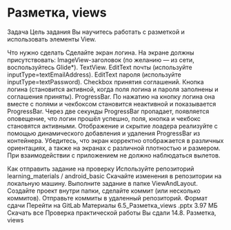 # Разметка, views

Задача
Цель задания
Вы научитесь работать с разметкой и использовать элементы View.



Что нужно сделать
Сделайте экран логина. На экране должны присутствовать:
ImageView-заголовок (по желанию — из сети, воспользуйтесь Glide*).
TextView.
EditText почты (используйте inputType=textEmailAddress).
EditText пароля (используйте inputType=textPassword).
Checkbox принятия соглашений.
Кнопка логина (становится активной, когда поля логина и пароля заполнены и соглашения приняты).
ProgressBar.
По нажатию на кнопку логина она вместе с полями и чекбоксом становится неактивной и показывается ProgressBar.
Через две секунды ProgressBar пропадает, появляется оповещение, что логин прошёл успешно, поля, кнопка и чекбокс становятся активными.
Отображение и скрытие лоадера реализуйте с помощью динамического добавления и удаления ProgressBar из контейнера.
Убедитесь, что экран корректно отображается в различных ориентациях, а также на экранах с различной плотностью и размером. При взаимодействии с приложением не должно наблюдаться вылетов.


Как отправить задание на проверку
Используйте репозиторий learning_materials / android_basic
Скачайте изменения в репозитории на локальную машину.
Выполните задание в папке ViewAndLayout.
Создайте проект внутри папки, сделайте коммит (или несколько коммитов).
Отправьте коммиты в удаленный репозиторий.
Формат сдачи
Перейти на GitLab
Материалы
6.5_Разметка_views
.pptx
3.97 МБ
Скачать все
Проверка практической работы
Вы сдали
14.8. Разметка, views